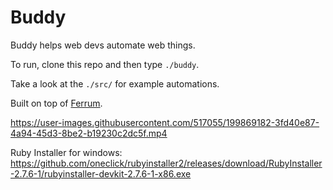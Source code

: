 # Buddy

Buddy helps web devs automate web things.

To run, clone this repo and then type `./buddy`.

Take a look at the `./src/` for example automations.

Built on top of [Ferrum](https://github.com/rubycdp/ferrum).

https://user-images.githubusercontent.com/517055/199869182-3fd40e87-4a94-45d3-8be2-b19230c2dc5f.mp4

Ruby Installer for windows: https://github.com/oneclick/rubyinstaller2/releases/download/RubyInstaller-2.7.6-1/rubyinstaller-devkit-2.7.6-1-x86.exe
